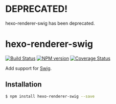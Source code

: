 # DEPRECATED!

hexo-renderer-swig has been deprecated.

# hexo-renderer-swig

[![Build Status](https://travis-ci.org/hexojs/hexo-renderer-swig.svg?branch=master)](https://travis-ci.org/hexojs/hexo-renderer-swig)
[![NPM version](https://badge.fury.io/js/hexo-renderer-swig.svg)](https://www.npmjs.com/package/hexo-renderer-swig)
[![Coverage Status](https://img.shields.io/coveralls/hexojs/hexo-renderer-swig.svg)](https://coveralls.io/r/hexojs/hexo-renderer-swig?branch=master)

Add support for [Swig].

## Installation

``` bash
$ npm install hexo-renderer-swig --save
```

[Swig]: https://node-swig.github.io/swig-templates/
